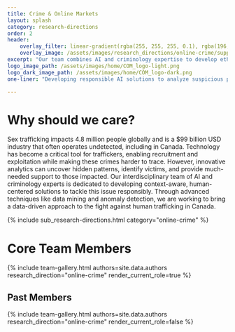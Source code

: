 ```yaml
---
title: Crime & Online Markets
layout: splash
category: research-directions
order: 2
header:
    overlay_filter: linear-gradient(rgba(255, 255, 255, 0.1), rgba(196, 20, 61, 0.4))
    overlay_image: /assets/images/research_directions/online-crime/supporting_hands.webp
excerpt: "Our team combines AI and criminology expertise to develop ethical, human-centered tools that detect and counteract sex trafficking. Driven by a commitment to responsible research, we aim to bridge technology gaps and support victims in Canada and beyond."
logo_image_path: /assets/images/home/COM_logo-light.png
logo_dark_image_path: /assets/images/home/COM_logo-dark.png
one-liner: "Developing responsible AI solutions to analyze suspicious patterns in online escort markets to generate evidence for equipping survivors and enabling justice." 

---
```


# Why should we care?

Sex trafficking impacts 4.8 million people globally and is a $99 billion USD industry that often operates undetected, including in Canada. Technology has become a critical tool for traffickers, enabling recruitment and exploitation while making these crimes harder to trace. However, innovative analytics can uncover hidden patterns, identify victims, and provide much-needed support to those impacted. Our interdisciplinary team of AI and criminology experts is dedicated to developing context-aware, human-centered solutions to tackle this issue responsibly. Through advanced techniques like data mining and anomaly detection, we are working to bring a data-driven approach to the fight against human trafficking in Canada.


{% include sub_research-directions.html category="online-crime" %}

# Core Team Members

{% include team-gallery.html authors=site.data.authors research_direction="online-crime" render_current_role=true %}

## Past Members
{% include team-gallery.html authors=site.data.authors research_direction="online-crime" render_current_role=false %}
